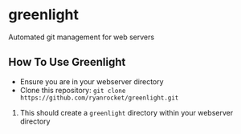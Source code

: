 # greenlight
Automated git management for web servers

## How To Use Greenlight
- Ensure you are in your webserver directory
- Clone this repository: `git clone https://github.com/ryanrocket/greenlight.git`
 1. This should create a `greenlight` directory within your webserver directory
